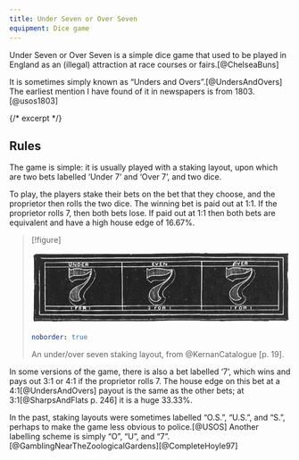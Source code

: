 ```yaml
---
title: Under Seven or Over Seven
equipment: Dice game
---
```


<p class="lead">
Under Seven or Over Seven is a simple dice game that used to be played in
England as an (illegal) attraction at race courses or fairs.[@ChelseaBuns]
</p>

It is sometimes simply known as “Unders and Overs”.[@UndersAndOvers] The
earliest mention I have found of it in newspapers is from 1803.[@usos1803]

{/* excerpt */}

## Rules

The game is simple: it is usually played with a staking layout, upon which are
two bets labelled ‘Under 7’ and ‘Over 7’, and two dice.

To play, the players stake their bets on the bet that they choose, and the proprietor then rolls the two dice. The winning bet is paid out at 1&ratio;1. If the proprietor rolls 7, then both bets lose. If paid out at 1&ratio;1 then both bets are equivalent and have a high house edge of 16.67%.

> [!figure]
>
> ![](under_over_seven.png)
>
> ```yaml
> noborder: true
> ```
>
> An under/over seven staking layout, from @KernanCatalogue [p. 19].


In some versions of the game, there is also a bet labelled ‘7’, which wins and pays out 3&ratio;1 or 4&ratio;1 if the proprietor rolls 7. The house edge on this bet at a 4&ratio;1[@UndersAndOvers] payout is the same as the other bets; at 3&ratio;1[@SharpsAndFlats p. 246] it is a huge 33.33%.

In the past, staking layouts were sometimes labelled “O.S.”, “U.S.”, and “S.”, perhaps to make the game less obvious to police.[@USOS] Another labelling scheme is simply “O”, “U”, and “7”.[@GamblingNearTheZoologicalGardens][@CompleteHoyle97]
